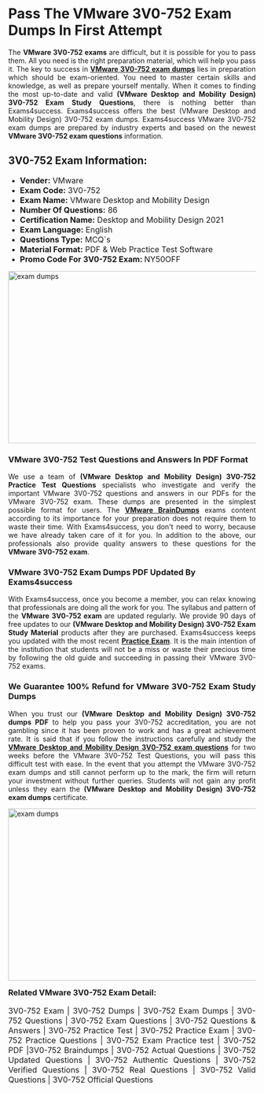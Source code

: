 <h1><strong><strong>Pass The VMware 3V0-752 Exam Dumps In First Attempt</strong></strong></h1> <p style="text-align:justify">The <strong>VMware 3V0-752 exams</strong> are difficult, but it is possible for you to pass them. All you need is the right preparation material, which will help you pass it. The key to success in <a href="https://www.exams4success.com/vmware/3v0-752-pdf-exam-dumps"><strong>VMware 3V0-752 exam dumps</strong></a> lies in preparation which should be exam-oriented. You need to master certain skills and knowledge, as well as prepare yourself mentally. When it comes to finding the most up-to-date and valid <strong>(VMware Desktop and Mobility Design) 3V0-752 Exam Study Questions</strong>, there is nothing better than Exams4success. Exams4success offers the best (VMware Desktop and Mobility Design) 3V0-752 exam dumps. Exams4success VMware 3V0-752 exam dumps are prepared by industry experts and based on the newest <strong>VMware 3V0-752 exam questions</strong> information.</p> <h2><strong><strong>3V0-752 Exam Information:</strong></strong></h2> <ul> <li><span style="font-size:16px"><strong>Vender:</strong> VMware</span></li> <li><span style="font-size:16px"><strong>Exam Code:</strong> 3V0-752</span></li> <li><span style="font-size:16px"><strong>Exam Name:</strong> VMware Desktop and Mobility Design</span></li> <li><span style="font-size:16px"><strong>Number Of Questions:</strong> 86</span></li> <li><span style="font-size:16px"><strong>Certification Name:</strong> Desktop and Mobility Design 2021</span></li> <li><span style="font-size:16px"><strong>Exam Language:</strong> English</span></li> <li><span style="font-size:16px"><strong>Questions Type:</strong> MCQ`s</span></li> <li><span style="font-size:16px"><strong>Material Format:</strong> PDF & Web Practice Test Software</span></li> <li><span style="font-size:16px"><strong>Promo Code For 3V0-752 Exam: </strong>NY50OFF</span></li> </ul> <p><a href="https://www.exams4success.com/vmware/3v0-752-pdf-exam-dumps" rel="no-follow"><img alt="exam dumps" src="https://www.certcollections.com/uploads/content/infrist1.png" style="height:350px; width:750px" /></a></p> <h3><strong>VMware 3V0-752 Test Questions and Answers In PDF Format</strong></h3> <p style="text-align:justify">We use a team of <strong>(VMware Desktop and Mobility Design) 3V0-752 Practice Test Questions</strong> specialists who investigate and verify the important VMware 3V0-752 questions and answers in our PDFs for the VMware 3V0-752 exam. These dumps are presented in the simplest possible format for users. The <a href="https://www.exams4success.com/vmware-exam-dumps"><strong>VMware BrainDumps</strong></a> exams content according to its importance for your preparation does not require them to waste their time. With Exams4success, you don't need to worry, because we have already taken care of it for you. In addition to the above, our professionals also provide quality answers to these questions for the<strong> VMware 3V0-752 exam</strong>.</p> <h3><strong> VMware 3V0-752 Exam Dumps PDF Updated By Exams4success</strong></h3> <p style="text-align:justify">With Exams4success, once you become a member, you can relax knowing that professionals are doing all the work for you. The syllabus and pattern of the <strong>VMware 3V0-752 exam </strong>are updated regularly. We provide 90 days of free updates to our <strong>(VMware Desktop and Mobility Design) 3V0-752 Exam Study Material</strong> products after they are purchased. Exams4success keeps you updated with the most recent <a href="https://www.exams4success.com/"><strong>Practice Exam</strong></a>. It is the main intention of the institution that students will not be a miss or waste their precious time by following the old guide and succeeding in passing their VMware 3V0-752 exams.</p> <h3 style="text-align:justify"><strong>We Guarantee 100% Refund for VMware 3V0-752 Exam Study Dumps</strong></h3> <p style="text-align:justify">When you trust our <strong>(VMware Desktop and Mobility Design) 3V0-752 dumps PDF</strong> to help you pass your 3V0-752 accreditation, you are not gambling since it has been proven to work and has a great achievement rate. It is said that if you follow the instructions carefully and study the <a href="https://www.exams4success.com/vmware/3v0-752-pdf-exam-dumps"><strong>VMware Desktop and Mobility Design 3V0-752 exam questions</strong></a> for two weeks before the VMware 3V0-752 Test Questions, you will pass this difficult test with ease. In the event that you attempt the VMware 3V0-752 exam dumps and still cannot perform up to the mark, the firm will return your investment without further queries. Students will not gain any profit unless they earn the <strong>(VMware Desktop and Mobility Design) 3V0-752 exam dumps</strong> certificate.</p> <p style="text-align:justify"><a href="https://www.exams4success.com/vmware/3v0-752-pdf-exam-dumps" rel="no-follow"><img alt="exam dumps" src="https://www.certcollections.com/uploads/content/free_demo1.png" style="height:350px; width:750px" /></a></p> <p style="text-align:justify"><span style="font-size:16px"><strong>Related VMware 3V0-752 Exam Detail:</strong></span><br /> <br /> <span style="font-size:16px">3V0-752 Exam | 3V0-752 Dumps | 3V0-752 Exam Dumps | 3V0-752 Questions | 3V0-752 Exam Questions | 3V0-752 Questions & Answers | 3V0-752 Practice Test | 3V0-752 Practice Exam | 3V0-752 Practice Questions | 3V0-752 Exam Practice test | 3V0-752 PDF |3V0-752 Braindumps | 3V0-752 Actual Questions | 3V0-752 Updated Questions | 3V0-752 Authentic Questions | 3V0-752 Verified Questions | 3V0-752 Real Questions | 3V0-752 Valid Questions | 3V0-752 Official Questions</span></p>
